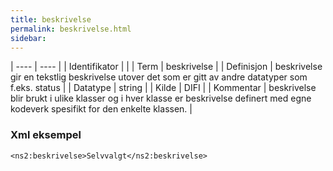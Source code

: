 ```yaml
---
title: beskrivelse
permalink: beskrivelse.html
sidebar:
---
```


| ---- | ---- |
| Identifikator |  |
| Term | beskrivelse |
| Definisjon | beskrivelse gir en tekstlig beskrivelse utover det som er gitt av andre datatyper som f.eks. status |
| Datatype | string |
| Kilde | DIFI |
| Kommentar | beskrivelse blir brukt i ulike klasser og i hver klasse er beskrivelse definert med egne kodeverk spesifikt for den enkelte klassen. | 

### Xml eksempel

```
<ns2:beskrivelse>Selvvalgt</ns2:beskrivelse>
```


